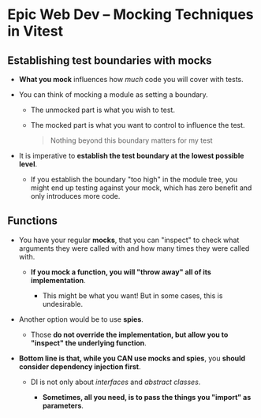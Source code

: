 # Epic Web Dev – Mocking Techniques in Vitest

## Establishing test boundaries with mocks

- **What you mock** influences how _much_ code you will cover with tests.

- You can think of mocking a module as setting a boundary.

  - The unmocked part is what you wish to test.

  - The mocked part is what you want to control to influence the test.

    > Nothing beyond this boundary matters for my test

- It is imperative to **establish the test boundary at the lowest possible level**.

  - If you establish the boundary "too high" in the module tree, you might end up testing against your mock, which has zero benefit and only introduces more code.

## Functions

- You have your regular **mocks**, that you can "inspect" to check what arguments they were called with and how many times they were called with.

  - **If you mock a function, you will "throw away" all of its implementation**.

    - This might be what you want! But in some cases, this is undesirable.

- Another option would be to use **spies**.

  - Those **do not override the implementation, but allow you to "inspect" the underlying function**.

- **Bottom line is that, while you CAN use mocks and spies**, you **should consider dependency injection first**.

  - DI is not only about _interfaces_ and _abstract classes_.

    - **Sometimes, all you need, is to pass the things you "import" as parameters**.
